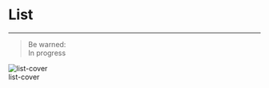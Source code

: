 
# List

---

> Be warned:  
> In progress

  
![list-cover](https://studio-assets.supernova.io/design-systems/27883/e8ad8121-351b-425b-8a1a-ac71c6b5700a.png)  
list-cover  
